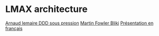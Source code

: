 # LMAX architecture 


[Arnaud lemaire DDD sous pression](https://www.youtube.com/watch?v=_qOYkgB3H48&t=4036s)
[Martin Fowler Bliki](https://martinfowler.com/articles/lmax.html)
[Présentation en français](https://www.youtube.com/watch?v=9caEzjr0V1c)
